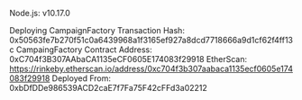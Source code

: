 Node.js: v10.17.0

Deploying CampaignFactory Transaction Hash: 0x50563fe7b270f51c0a6439968a1f3165ef927a8dcd7718666a9d1cf62f4ff13c
CampaingFactory Contract Address: 0xC704f3B307AAbaCA1135eCF0605E174083f29918
EtherScan: https://rinkeby.etherscan.io/address/0xc704f3b307aabaca1135ecf0605e174083f29918
Deployed From: 0xbDfDDe986539ACD2caE7f7Fa75F42cFFd3a02212

